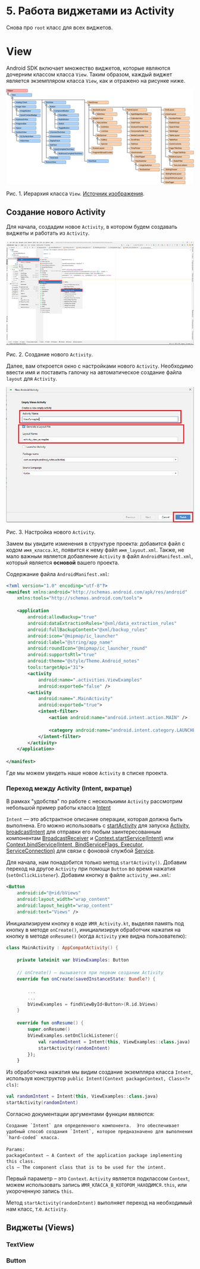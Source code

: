 # 5. Работа виджетами из Activity
Снова про `root` класс для всех виджетов. 
# View
Android SDK включает множество виджетов, которые являются дочерним классом класса `View`. Таким образом, каждый виджет является экземпляром класса `View`, как и отражено на рисунке ниже. 

![alt text](https://github.com/sibsutisTelecomDep/blog/blob/main/book/figures/android/android_class_hierarchy_view.svg?raw=true )

Рис. 1. Иерархия класса `View`. [Источник изображения](https://www.mathematik.uni-marburg.de/~thormae/lectures/graphics1/media/vectorart/android_class_hierarchy_view.svg).


## Создание нового Activity

Для начала, создадим новое `Activity`, в котором будем создавать виджеты и работать из `Activity`.

![alt text](https://github.com/sibsutisTelecomDep/blog/blob/main/book/figures/android/basic_05_create_new_activity.png?raw=true )

Рис. 2. Создание нового `Activity`.

Далее, вам откроется окно с настройками нового `Activity`. Необходимо ввести имя и поставить галочку на автоматическое создание файла `layout` для `Activity`.

![alt text](https://github.com/sibsutisTelecomDep/blog/blob/main/book/figures/android/basic_05_create_new_activity_naming.PNG?raw=true )

Рис. 3. Настройка нового `Activity`.

Замем вы увидите изменения в структуре проекта: добавится файл с кодом `имя_класса.kt`, появится к нему файл `имя_layout.xml`. Также, не мало важным является добавление `Activity` в файл `AndroidManifest.xml`, который является **основой** вашего проекта.

Содержание файла `AndroidManifest.xml`:

```xml
<?xml version="1.0" encoding="utf-8"?>
<manifest xmlns:android="http://schemas.android.com/apk/res/android"
    xmlns:tools="http://schemas.android.com/tools">

    <application
        android:allowBackup="true"
        android:dataExtractionRules="@xml/data_extraction_rules"
        android:fullBackupContent="@xml/backup_rules"
        android:icon="@mipmap/ic_launcher"
        android:label="@string/app_name"
        android:roundIcon="@mipmap/ic_launcher_round"
        android:supportsRtl="true"
        android:theme="@style/Theme.Android_notes"
        tools:targetApi="31">
        <activity
            android:name=".activities.ViewExamples"
            android:exported="false" />
        <activity
            android:name=".MainActivity"
            android:exported="true">
            <intent-filter>
                <action android:name="android.intent.action.MAIN" />

                <category android:name="android.intent.category.LAUNCHER" />
            </intent-filter>
        </activity>
    </application>

</manifest>
```

Где мы можем увидеть наше новое `Activity` в списке проекта.

### Переход между Activity (Intent, вкратце)

В рамках "удобства" по работе с несколькими `Activity` рассмотрим небольшой пример работы класса [Intent]()

`Intent` — это абстрактное описание операции, которая должна быть выполнена. Его можно использовать с [startActivity](https://developer.android.com/reference/android/content/Context#startActivity(android.content.Intent)) для запуска [Activity](https://developer.android.com/reference/android/app/Activity), [broadcastIntent](https://developer.android.com/reference/android/content/Context#sendBroadcast(android.content.Intent)) для отправки его любым заинтересованным компонентам [BroadcastReceiver](https://developer.android.com/reference/android/content/BroadcastReceiver) и [Context.startService(Intent)](https://developer.android.com/reference/android/content/Context#startService(android.content.Intent)) или [Context.bindService(Intent, BindServiceFlags, Executor, ServiceConnection)](https://developer.android.com/reference/android/content/Context#bindService(android.content.Intent,%20android.content.Context.BindServiceFlags,%20java.util.concurrent.Executor,%20android.content.ServiceConnection)) для связи с фоновой службой [Service](https://developer.android.com/reference/android/app/Service).

Для начала, нам понадобится только метод `startActivity()`. Добавим переход на другое `Activity` при помощи `Button` во время нажатия (`setOnClickListener`).
Добавим кнопку в файле `activity_имя.xml`:

```xml
<Button
    android:id="@+id/bViews"
    android:layout_width="wrap_content"
    android:layout_height="wrap_content"
    android:text="Views" />
```

Инициализируем кнопку в коде `ИМЯ_Activity.kt`, выделяя память под кнопку в методе `onCreate()`, инициализируя обработчик нажатия на кнопку в методе `onResume()` (когда `Activity` уже видна пользователю):

```Kotlin
class MainActivity : AppCompatActivity() {

    private lateinit var bViewExamples: Button

    // onCreate() – вызывается при первом создании Activity
    override fun onCreate(savedInstanceState: Bundle?) {

        ...
        ...
        bViewExamples = findViewById<Button>(R.id.bViews)
    }

    override fun onResume() {
        super.onResume()
        bViewExamples.setOnClickListener({
            val randomIntent = Intent(this, ViewExamples::class.java)
            startActivity(randomIntent)
        });
    }
```
Из обработчика нажатия мы видим создание экземпляра класса `Intent`, используя конструктор `public Intent(Context packageContext, Class<?> cls)`:

```Kotlin
val randomIntent = Intent(this, ViewExamples::class.java)
startActivity(randomIntent)
```

Согласно документации аргументами функции являются:
```
Создание `Intent` для определенного компонента.  Это обеспечивает удобный способ создания `Intent`, которое предназначено для выполнения `hard-coded` класса.

Params:
packageContext – A Context of the application package implementing this class. 
cls – The component class that is to be used for the intent.
```

Первый параметр – это `Context`. `Activity` является подклассом `Context`, можем использовать запись `ИМЯ_КЛАССА_В_КОТОРОМ_НАХОДИМСЯ.this`, или укороченную запись `this`.

Метод `startActivity(randomIntent)` выполняет переход на необходимый нам класс, т.е. `Activity`.


## Виджеты (Views)

### TextView


### Button

### 